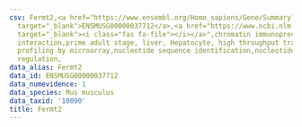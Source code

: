 ```yaml
---
csv: Fermt2,<a href="https://www.ensembl.org/Homo_sapiens/Gene/Summary?db=core;g=ENSMUSG00000037712"
  target="_blank">ENSMUSG00000037712</a>,<a href="https://www.ncbi.nlm.nih.gov/pubmed/23834426"
  target="_blank"><i class="fas fa-file"></i></a>",chromatin immunoprecipitation assay,direct
  interaction,prime adult stage, liver, Hepatocyte, high throughput transcription
  profiling by microarray,nucleotide sequence identification,nucleotide sequence identification,transcriptional
  regulation,
data_alias: Fermt2
data_id: ENSMUSG00000037712
data_numevidence: 1
data_species: Mus musculus
data_taxid: '10090'
title: Fermt2
---
```


